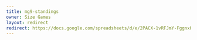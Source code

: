 ```yaml
---
title: mg9-standings
owner: Size Games
layout: redirect
redirect: https://docs.google.com/spreadsheets/d/e/2PACX-1vRFJmY-FggnxK1D6cHpsbuySYJVhvnDidcC1zt7USafB-JuwqlQF8N1OIQjxxoLRWP7Q2t8NTAw1GeA/pubhtml
---
```

